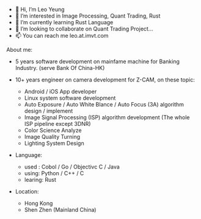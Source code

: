 - 👋 Hi, I’m Leo Yeung
- 👀 I’m interested in Image Processing, Quant Trading, Rust
- 🌱 I’m currently learning Rust Language
- 💞️ I’m looking to collaborate on Quant Trading Project...
- 📫 You can reach me leo.at.imvt.com

About me:
- 5 years software development on mainfame machine for Banking Industry. (serve Bank Of China-HK)
- 10+ years engineer on camera development for Z-CAM, on these topic:
  - Android / iOS App developer
  - Linux system software development
  - Auto Exposure / Auto White Blance / Auto Focus (3A) algorithm design / implement
  - Image Signal Processing (ISP) algorithm development  (The whole ISP pipeline except 3DNR)
  - Color Science Analyze
  - Image Quality Turning
  - Lighting System Design

- Language:
   - used : Cobol / Go / Objectivc C / Java
   - using: Python / C++ / C
   - learing: Rust

- Location:
   - Hong Kong
   - Shen Zhen (Mainland China)
